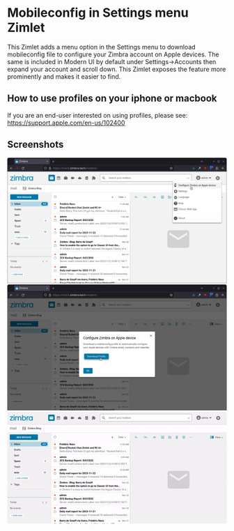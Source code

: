 # Mobileconfig in Settings menu Zimlet

This Zimlet adds a menu option in the Settings menu to download mobileconfig file to configure your Zimbra account on Apple devices. The same is included in Modern UI by default under Settings->Accounts then expand your account and scroll down. This Zimlet exposes the feature more prominently and makes it easier to find.

## How to use profiles on your iphone or macbook

If you are an end-user interested on using profiles, please see: https://support.apple.com/en-us/102400

## Screenshots

![](screenshots/zimbra-zimlet-mobileconfig-settings-menu-menu.png)
![](screenshots/zimbra-zimlet-mobileconfig-settings-menu-dialog.png)
![](screenshots/zimbra-zimlet-mobileconfig-settings-menu.gif)
